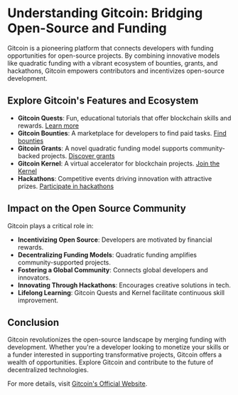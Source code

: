 # Understanding Gitcoin: Bridging Open-Source and Funding

Gitcoin is a pioneering platform that connects developers with funding opportunities for open-source projects. By combining innovative models like quadratic funding with a vibrant ecosystem of bounties, grants, and hackathons, Gitcoin empowers contributors and incentivizes open-source development.

## Explore Gitcoin's Features and Ecosystem

- **Gitcoin Quests**: Fun, educational tutorials that offer blockchain skills and rewards. [Learn more](https://gitcoin.co/quests)
- **Gitcoin Bounties**: A marketplace for developers to find paid tasks. [Find bounties](https://gitcoin.co/explorer)
- **Gitcoin Grants**: A novel quadratic funding model supports community-backed projects. [Discover grants](https://gitcoin.co/grants)
- **Gitcoin Kernel**: A virtual accelerator for blockchain projects. [Join the Kernel](https://gitcoin.co/kernel)
- **Hackathons**: Competitive events driving innovation with attractive prizes. [Participate in hackathons](https://gitcoin.co/hackathon)

## Impact on the Open Source Community

Gitcoin plays a critical role in:

- **Incentivizing Open Source**: Developers are motivated by financial rewards.
- **Decentralizing Funding Models**: Quadratic funding amplifies community-supported projects.
- **Fostering a Global Community**: Connects global developers and innovators.
- **Innovating Through Hackathons**: Encourages creative solutions in tech.
- **Lifelong Learning**: Gitcoin Quests and Kernel facilitate continuous skill improvement.

## Conclusion

Gitcoin revolutionizes the open-source landscape by merging funding with development. Whether you're a developer looking to monetize your skills or a funder interested in supporting transformative projects, Gitcoin offers a wealth of opportunities. Explore Gitcoin and contribute to the future of decentralized technologies.

For more details, visit [Gitcoin's Official Website](https://gitcoin.co/).